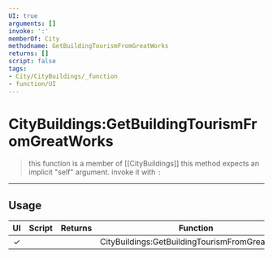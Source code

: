 ```yaml
---
UI: true
arguments: []
invoke: ':'
memberOf: City
methodname: GetBuildingTourismFromGreatWorks
returns: []
script: false
tags:
- City/CityBuildings/_function
- function/UI
---
```

# CityBuildings:GetBuildingTourismFromGreatWorks
> this function is a member of [[CityBuildings]]
> this method expects an implicit "self" argument. invoke it with `:`
-----
## Usage
|  UI | Script | Returns | Function | Arguments |
|:---:|:------:|-------:|:--------:|:---------|
|✓| ||CityBuildings:GetBuildingTourismFromGreatWorks||
